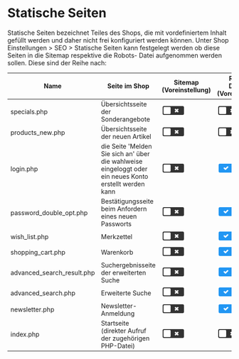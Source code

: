 # Statische Seiten 

Statische Seiten bezeichnet Teiles des Shops, die mit vordefiniertem Inhalt gefüllt werden und daher nicht frei konfiguriert werden können. Unter Shop Einstellungen \> SEO \> Statische Seiten kann festgelegt werden ob diese Seiten in die Sitemap respektive die Robots- Datei aufgenommen werden sollen. Diese sind der Reihe nach:

|Name|Seite im Shop|Sitemap \(Voreinstellung\)|Robots-Disallow \(Voreinstellung\)|
|----|-------------|--------------------------|----------------------------------|
|specials.php|Übersichtsseite der Sonderangebote|![](Bilder/Icons/uncheckBig.PNG)|![](Bilder/Icons/uncheckBig.PNG)|
|products\_new.php|Übersichtsseite der neuen Artikel|![](Bilder/Icons/uncheckBig.PNG)|![](Bilder/Icons/uncheckBig.PNG)|
|login.php|die Seite 'Melden Sie sich an' über die wahlweise eingeloggt oder ein neues Konto erstellt werden kann|![](Bilder/Icons/uncheckBig.PNG)|![](Bilder/Icons/checkBig.PNG)|
|password\_double\_opt.php|Bestätigungsseite beim Anfordern eines neuen Passworts|![](Bilder/Icons/uncheckBig.PNG)|![](Bilder/Icons/checkBig.PNG)|
|wish\_list.php|Merkzettel|![](Bilder/Icons/uncheckBig.PNG)|![](Bilder/Icons/checkBig.PNG)|
|shopping\_cart.php|Warenkorb|![](Bilder/Icons/uncheckBig.PNG)|![](Bilder/Icons/checkBig.PNG)|
|advanced\_search\_result.php|Suchergebnisseite der erweiterten Suche|![](Bilder/Icons/uncheckBig.PNG)|![](Bilder/Icons/checkBig.PNG)|
|advanced\_search.php|Erweiterte Suche|![](Bilder/Icons/uncheckBig.PNG)|![](Bilder/Icons/checkBig.PNG)|
|newsletter.php|Newsletter-Anmeldung|![](Bilder/Icons/uncheckBig.PNG)|![](Bilder/Icons/checkBig.PNG)|
|index.php|Startseite \(direkter Aufruf der zugehörigen PHP-Datei\)|![](Bilder/Icons/uncheckBig.PNG)|![](Bilder/Icons/uncheckBig.PNG)|

  

  

  




